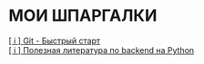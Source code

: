# МОИ ШПАРГАЛКИ

[[ i ] Git - Быстрый старт](https://github.com/stalker24rus/yablog/blob/main/articles/release/i-git.md)  
[[ i ] Полезная литература по backend на Python](https://github.com/stalker24rus/yablog/blob/main/articles/release/i-py-poleznaya-literatura-backend.md)  
